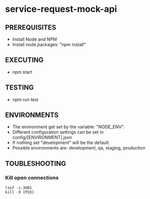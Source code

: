 # service-request-mock-api

## PREREQUISITES

- Install Node and NPM
- Install node packages: "npm install"

## EXECUTING

- npm start

## TESTING

- npm run test

## ENVIRONMENTS

- The environment get set by the variable: "NODE_ENV".
- Different configuration settings can be set in config/[ENVIRONMENT].json
- If nothing set "development" will be the default.
- Possible environments are: development, qa, staging, production

## TOUBLESHOOTING

### Kill open connections

```
lsof -i:3001
kill -9 [PID]
```
